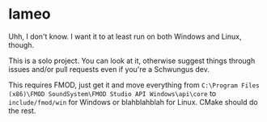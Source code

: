 # lameo

Uhh, I don't know. I want it to at least run on both Windows and Linux, though.

This is a solo project. You can look at it, otherwise suggest things through
issues and/or pull requests even if you're a Schwungus dev.

This requires FMOD, just get it and move everything from
`C:\Program Files (x86)\FMOD SoundSystem\FMOD Studio API Windows\api\core`
to `include/fmod/win` for Windows or blahblahblah for Linux. CMake should do
the rest.